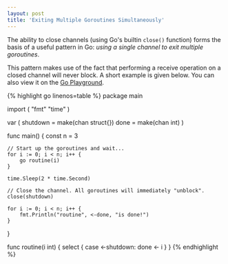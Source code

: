 ```yaml
---
layout: post
title: 'Exiting Multiple Goroutines Simultaneously'
---
```

The ability to close channels (using Go's builtin `close()` function) forms the basis of a useful pattern in Go: <i>using a single channel to exit multiple goroutines</i>. 

This pattern makes use of the fact that performing a receive operation on a closed channel will never block. A short example is given below. You can also view it on the [Go Playground](http://play.golang.org/p/BFpSmmcnsE).

<div class="scrollable">
{% highlight go linenos=table %}
package main

import (
	"fmt"
	"time"
)

var (
	shutdown = make(chan struct{})
	done     = make(chan int)
)

func main() {
	const n = 3

	// Start up the goroutines and wait...
	for i := 0; i < n; i++ {
		go routine(i)
	}

	time.Sleep(2 * time.Second)

	// Close the channel. All goroutines will immediately "unblock".
	close(shutdown)

	for i := 0; i < n; i++ {
		fmt.Println("routine", <-done, "is done!")
	}
}

func routine(i int) {
	select {
	case <-shutdown:
		done <- i
	}
}
{% endhighlight %}
</div>
